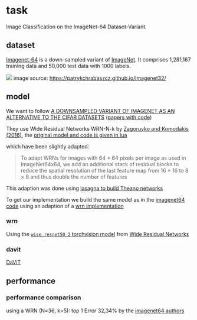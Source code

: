 # task

Image Classification on the ImageNet-64 Dataset-Variant.

## dataset

[Imagenet-64](https://paperswithcode.com/dataset/imagenet-64) is a down-sampled variant of [ImageNet](https://www.image-net.org/).
It comprises 1,281,167 training data and 50,000 test data with 1000 labels.

![](https://patrykchrabaszcz.github.io/assets/img/Imagenet32/64x64.png)
image source: https://patrykchrabaszcz.github.io/Imagenet32/

## model

We want to follow [A DOWNSAMPLED VARIANT OF IMAGENET AS AN ALTERNATIVE TO THE CIFAR DATASETS](https://arxiv.org/pdf/1707.08819v3.pdf) ([papers with code](https://paperswithcode.com/paper/a-downsampled-variant-of-imagenet-as-an))

They use Wide Residual Networks WRN-N-k by [Zagoruyko and Komodakis (2016)](https://arxiv.org/abs/1605.07146), the [original model and code is given in lua](https://github.com/szagoruyko/wide-residual-networks/blob/master/models/wide-resnet.lua)

which have been slightly adapted:
> To adapt WRNs for images with 64 × 64 pixels per image as used
in ImageNet64x64, we add an additional stack of residual blocks to reduce the spatial resolution of
the last feature map from 16 × 16 to 8 × 8 and thus double the number of features

This adaption was done using [lasagna to build Theano networks](https://lasagne.readthedocs.io/en/latest/)

To get our implementation we build the same model as in the [imagenet64 code](https://github.com/PatrykChrabaszcz/Imagenet32_Scripts) using an adaption of a [wrn implementation](https://github.com/osmr/imgclsmob/blob/c03fa67de3c9e454e9b6d35fe9cbb6b15c28fda7/pytorch/pytorchcv/models/wrn.py#L239)

### wrn
Using the [```wise_resnet50_2``` torchvision model](https://pytorch.org/vision/main/models/generated/torchvision.models.wide_resnet50_2.html) from
[Wide Residual Networks](https://arxiv.org/abs/1605.07146)

### davit

[DaViT](https://arxiv.org/abs/2204.03645)

## performance

### performance comparison

using a WRN (N=36, k=5): top 1 Error 32,34%  by the [imagenet64 authors](https://paperswithcode.com/sota/image-classification-on-imagenet-64)